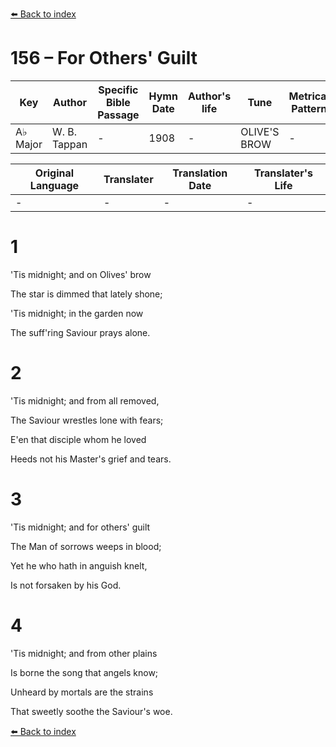 [⬅️ Back to index](../README.md)

# 156 – For Others' Guilt

Key | Author   | Specific Bible Passage     |Hymn Date |Author's life |Tune |Metrical Pattern   |Composer/Source
-- | --------- | ---------------------------|----------|--------------|-----|-------------------|-------------  
A♭ Major |W. B. Tappan |- |1908 |- |OLIVE'S BROW |- |Bradbury

Original Language | Translater | Translation Date   | Translater's Life  
----------------- | --------- | --------------------|-------------     
\- |- |- |-




# 1

'Tis midnight; and on Olives' brow

The star is dimmed that lately shone;

'Tis midnight; in the garden now

The suff'ring Saviour prays alone.



# 2

'Tis midnight; and from all removed,

The Saviour wrestles lone with fears;

E'en that disciple whom he loved

Heeds not his Master's grief and tears.



# 3

'Tis midnight; and for others' guilt

The Man of sorrows weeps in blood;

Yet he who hath in anguish knelt,

Is not forsaken by his God.



# 4

'Tis midnight; and from other plains

Is borne the song that angels know;

Unheard by mortals are the strains

That sweetly soothe the Saviour's woe.

[⬅️ Back to index](../README.md)
